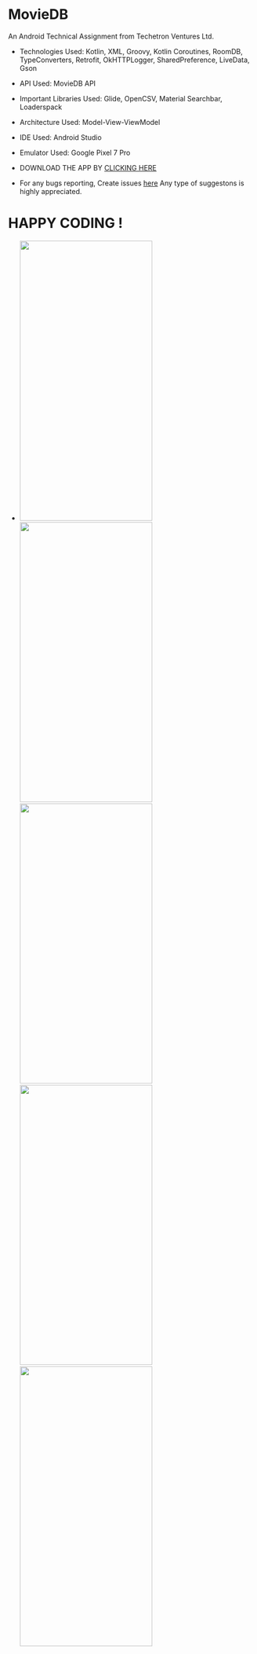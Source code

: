# MovieDB
An Android Technical Assignment from Techetron Ventures Ltd.

- Technologies Used: Kotlin, XML, Groovy, Kotlin Coroutines, RoomDB, TypeConverters, Retrofit, OkHTTPLogger, SharedPreference, LiveData, Gson
- API Used: MovieDB API
- Important Libraries Used: Glide, OpenCSV, Material Searchbar, Loaderspack
- Architecture Used: Model-View-ViewModel
- IDE Used: Android Studio
- Emulator Used: Google Pixel 7 Pro

- DOWNLOAD THE APP BY [CLICKING HERE](https://github.com/SabirKhanAkash/MovieDB/raw/master/MovieDB-App.apk)

- For any bugs reporting, Create issues [here](https://github.com/SabirKhanAkash/MovieDB/issues) 
Any type of suggestons is highly appreciated.

# HAPPY CODING !
- <img src="https://github.com/SabirKhanAkash/MovieDB/assets/39434260/b3ed33a4-d85f-49e4-8cb2-057ff0f21044" width="270" height="570">$~~~~~~$<img src="https://github.com/SabirKhanAkash/MovieDB/assets/39434260/65f480ef-3abb-4fd0-9d51-cff6467bbad2" width="270" height="570">$~~~~~~$<img src="https://github.com/SabirKhanAkash/MovieDB/assets/39434260/f4eecef4-f208-48d7-ad22-7e8fc2cfb532" width="270" height="570">$~~~~~~$<img src="https://github.com/SabirKhanAkash/MovieDB/assets/39434260/28d9b240-9d79-43fe-a61e-cced557ec044" width="270" height="570">$~~~~~~$<img src="https://github.com/SabirKhanAkash/MovieDB/assets/39434260/aafa7736-603a-45a1-802c-9c5c4803af6b" width="270" height="570">$~~~~~~$
